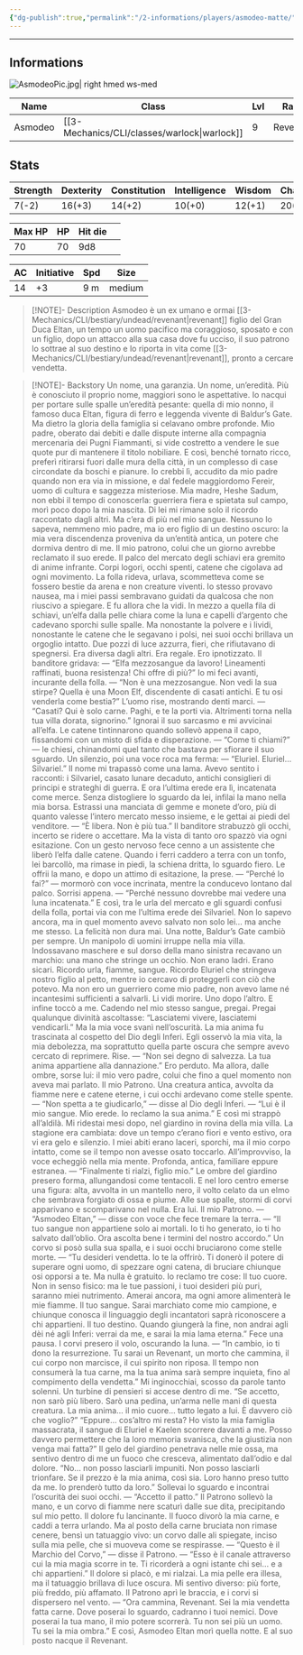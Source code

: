 ```yaml
---
{"dg-publish":true,"permalink":"/2-informations/players/asmodeo-matte/","noteIcon":""}
---
```



---
## Informations

![AsmodeoPic.jpg| right hmed ws-med](/img/user/Assets/AsmodeoPic.jpg)

| Name    | Class       | Lvl | Race     | height | Gender | Align        | Background |     |
| ------- | ----------- | --- | -------- | ------ | ------ | ------------ | ---------- | --- |
| Asmodeo | [[3-Mechanics/CLI/classes/warlock\|warlock]] | 9   | Revenant | 1.88m  | Male   | Neutral Good | Noble      |     |


## Stats
| Strength | Dexterity | Constitution | Intelligence | Wisdom | Charisma |
| -------- | --------- | ------------ | ------------ | ------ | -------- |
| 7(-2)    | 16(+3)    | 14(+2)       | 10(+0)       | 12(+1) | 20(+5)   |


| Max HP | HP  | Hit die |     |
| ------ | --- | ------- | --- |
| 70     | 70  | 9d8     |     |

| AC  | Initiative | Spd | Size |
| ---- | ----- | --- | ---- |
|  14  |  +3  |  9 m  |  medium  |

> [!NOTE]- Description
> Asmodeo è un ex umano e ormai [[3-Mechanics/CLI/bestiary/undead/revenant\|revenant]] figlio del Gran Duca Eltan, un tempo un uomo pacifico ma coraggioso, sposato e con un figlio, dopo un attacco alla sua casa dove fu ucciso, il suo patrono lo sottrae al suo destino e lo riporta in vita come [[3-Mechanics/CLI/bestiary/undead/revenant\|revenant]], pronto a cercare vendetta.

> [!NOTE]- Backstory
> Un nome, una garanzia. Un nome, un’eredità. Più è conosciuto il proprio nome, maggiori sono le aspettative. Io nacqui per portare sulle spalle un’eredità pesante: quella di mio nonno, il famoso duca Eltan, figura di ferro e leggenda vivente di Baldur’s Gate. Ma dietro la gloria della famiglia si celavano ombre profonde.
> Mio padre, oberato dai debiti e dalle dispute interne alla compagnia mercenaria dei Pugni Fiammanti, si vide costretto a vendere le sue quote pur di mantenere il titolo nobiliare. E così, benché tornato ricco, preferì ritirarsi fuori dalle mura della città, in un complesso di case circondate da boschi e pianure.
> Io crebbi lì, accudito da mio padre quando non era via in missione, e dal fedele maggiordomo Fereir, uomo di cultura e saggezza misteriose. Mia madre, Heshe Sadum, non ebbi il tempo di conoscerla: guerriera fiera e spietata sul campo, morì poco dopo la mia nascita. Di lei mi rimane solo il ricordo raccontato dagli altri.
> Ma c’era di più nel mio sangue. Nessuno lo sapeva, nemmeno mio padre, ma io ero figlio di un destino oscuro: la mia vera discendenza proveniva da un’entità antica, un potere che dormiva dentro di me. Il mio patrono, colui che un giorno avrebbe reclamato il suo erede.
> Il palco del mercato degli schiavi era gremito di anime infrante.
> Corpi logori, occhi spenti, catene che cigolava ad ogni movimento. La folla rideva, urlava, scommetteva come se fossero bestie da arena e non creature viventi.
> Io stesso provavo nausea, ma i miei passi sembravano guidati da qualcosa che non riuscivo a spiegare.
> E fu allora che la vidi.
> In mezzo a quella fila di schiavi, un’elfa dalla pelle chiara come la luna e capelli d’argento che cadevano sporchi sulle spalle. Ma nonostante la polvere e i lividi, nonostante le catene che le segavano i polsi, nei suoi occhi brillava un orgoglio intatto. Due pozzi di luce azzurra, fieri, che rifiutavano di spegnersi.
> Era diversa dagli altri. Era regale.
> Ero ipnotizzato.
> Il banditore gridava:
> — “Elfa mezzosangue da lavoro! Lineamenti raffinati, buona resistenza! Chi offre di più?”
> Io mi feci avanti, incurante della folla.
> — “Non è una mezzosangue. Non vedi la sua stirpe? Quella è una Moon Elf, discendente di casati antichi. E tu osi venderla come bestia?”
> L’uomo rise, mostrando denti marci.
> — “Casati? Qui è solo carne. Paghi, e te la porti via. Altrimenti torna nella tua villa dorata, signorino.”
> Ignorai il suo sarcasmo e mi avvicinai all’elfa.
> Le catene tintinnarono quando sollevò appena il capo, fissandomi con un misto di sfida e disperazione.
> — “Come ti chiami?” — le chiesi, chinandomi quel tanto che bastava per sfiorare il suo sguardo.
> Un silenzio, poi una voce roca ma ferma:
> — “Eluriel. Eluriel… Silvariel.”
> Il nome mi trapassò come una lama. Avevo sentito i racconti: i Silvariel, casato lunare decaduto, antichi consiglieri di principi e strateghi di guerra. E ora l’ultima erede era lì, incatenata come merce.
> Senza distogliere lo sguardo da lei, infilai la mano nella mia borsa. Estrassi una manciata di gemme e monete d’oro, più di quanto valesse l’intero mercato messo insieme, e le gettai ai piedi del venditore.
> — “È libera. Non è più tua.”
> Il banditore strabuzzò gli occhi, incerto se ridere o accettare. Ma la vista di tanto oro spazzò via ogni esitazione.
> Con un gesto nervoso fece cenno a un assistente che liberò l’elfa dalle catene.
> Quando i ferri caddero a terra con un tonfo, lei barcollò, ma rimase in piedi, la schiena dritta, lo sguardo fiero.
> Le offrii la mano, e dopo un attimo di esitazione, la prese.
> — “Perché lo fai?” — mormorò con voce incrinata, mentre la conducevo lontano dal palco.
> Sorrisi appena.
> — “Perché nessuno dovrebbe mai vedere una luna incatenata.”
> E così, tra le urla del mercato e gli sguardi confusi della folla, portai via con me l’ultima erede dei Silvariel. Non lo sapevo ancora, ma in quel momento avevo salvato non solo lei… ma anche me stesso.
> La felicità non dura mai.
> Una notte, Baldur’s Gate cambiò per sempre. Un manipolo di uomini irruppe nella mia villa. Indossavano maschere e sul dorso della mano sinistra recavano un marchio: una mano che stringe un occhio.
> Non erano ladri. Erano sicari.
> Ricordo urla, fiamme, sangue. Ricordo Eluriel che stringeva nostro figlio al petto, mentre io cercavo di proteggerli con ciò che potevo. Ma non ero un guerriero come mio padre, non avevo lame né incantesimi sufficienti a salvarli.
> Li vidi morire. Uno dopo l’altro.
> E infine toccò a me.
> Cadendo nel mio stesso sangue, pregai. Pregai qualunque divinità ascoltasse: “Lasciatemi vivere, lasciatemi vendicarli.”
> Ma la mia voce svanì nell’oscurità.
> La mia anima fu trascinata al cospetto del Dio degli Inferi.
> Egli osservò la mia vita, la mia debolezza, ma soprattutto quella parte oscura che sempre avevo cercato di reprimere. Rise.
> — “Non sei degno di salvezza. La tua anima appartiene alla dannazione.”
> Ero perduto.
> Ma allora, dalle ombre, sorse lui: il mio vero padre, colui che fino a quel momento non aveva mai parlato. Il mio Patrono. Una creatura antica, avvolta da fiamme nere e catene eterne, i cui occhi ardevano come stelle spente.
> — “Non spetta a te giudicarlo,” — disse al Dio degli Inferi. — “Lui è il mio sangue. Mio erede. Io reclamo la sua anima.”
> E così mi strappò all’aldilà.
> Mi ridestai mesi dopo, nel giardino in rovina della mia villa. La stagione era cambiata: dove un tempo c’erano fiori e vento estivo, ora vi era gelo e silenzio. I miei abiti erano laceri, sporchi, ma il mio corpo intatto, come se il tempo non avesse osato toccarlo.
> All’improvviso, la voce echeggiò nella mia mente. Profonda, antica, familiare eppure estranea.
> — “Finalmente ti rialzi, figlio mio.”
> Le ombre del giardino presero forma, allungandosi come tentacoli. E nel loro centro emerse una figura: alta, avvolta in un mantello nero, il volto celato da un elmo che sembrava forgiato di ossa e piume. Alle sue spalle, stormi di corvi apparivano e scomparivano nel nulla.
> Era lui. Il mio Patrono.
> — “Asmodeo Eltan,” — disse con voce che fece tremare la terra. — “Il tuo sangue non appartiene solo ai mortali. Io ti ho generato, io ti ho salvato dall’oblio. Ora ascolta bene i termini del nostro accordo.”
> Un corvo si posò sulla sua spalla, e i suoi occhi bruciarono come stelle morte.
> — “Tu desideri vendetta. Io te la offrirò. Ti donerò il potere di superare ogni uomo, di spezzare ogni catena, di bruciare chiunque osi opporsi a te. Ma nulla è gratuito. Io reclamo tre cose:
> Il tuo cuore. Non in senso fisico: ma le tue passioni, i tuoi desideri più puri, saranno miei nutrimento. Amerai ancora, ma ogni amore alimenterà le mie fiamme.
> Il tuo sangue. Sarai marchiato come mio campione, e chiunque conosca il linguaggio degli incantatori saprà riconoscere a chi appartieni.
> Il tuo destino. Quando giungerà la fine, non andrai agli dèi né agli Inferi: verrai da me, e sarai la mia lama eterna.”
> Fece una pausa. I corvi presero il volo, oscurando la luna.
> — “In cambio, io ti dono la resurrezione. Tu sarai un Revenant, un morto che cammina, il cui corpo non marcisce, il cui spirito non riposa. Il tempo non consumerà la tua carne, ma la tua anima sarà sempre inquieta, fino al compimento della vendetta.”
> Mi inginocchiai, scosso da parole tanto solenni.
> Un turbine di pensieri si accese dentro di me.
> “Se accetto, non sarò più libero. Sarò una pedina, un’arma nelle mani di questa creatura. La mia anima… il mio cuore… tutto legato a lui. È davvero ciò che voglio?”
> “Eppure… cos’altro mi resta? Ho visto la mia famiglia massacrata, il sangue di Eluriel e Kaelen scorrere davanti a me. Posso davvero permettere che la loro memoria svanisca, che la giustizia non venga mai fatta?”
> Il gelo del giardino penetrava nelle mie ossa, ma sentivo dentro di me un fuoco che cresceva, alimentato dall’odio e dal dolore.
> “No… non posso lasciarli impuniti. Non posso lasciarli trionfare. Se il prezzo è la mia anima, così sia. Loro hanno preso tutto da me. Io prenderò tutto da loro.”
> Sollevai lo sguardo e incontrai l’oscurità dei suoi occhi.
> — “Accetto il patto.”
> Il Patrono sollevò la mano, e un corvo di fiamme nere scaturì dalle sue dita, precipitando sul mio petto.
> Il dolore fu lancinante. Il fuoco divorò la mia carne, e caddi a terra urlando. Ma al posto della carne bruciata non rimase cenere, bensì un tatuaggio vivo: un corvo dalle ali spiegate, inciso sulla mia pelle, che si muoveva come se respirasse.
> — “Questo è il Marchio del Corvo,” — disse il Patrono. — “Esso è il canale attraverso cui la mia magia scorre in te. Ti ricorderà a ogni istante chi sei… e a chi appartieni.”
> Il dolore si placò, e mi rialzai. La mia pelle era illesa, ma il tatuaggio brillava di luce oscura. Mi sentivo diverso: più forte, più freddo, più affamato.
> Il Patrono aprì le braccia, e i corvi si dispersero nel vento.
> — “Ora cammina, Revenant. Sei la mia vendetta fatta carne. Dove poserai lo sguardo, cadranno i tuoi nemici. Dove poserai la tua mano, il mio potere scorrerà. Tu non sei più un uomo. Tu sei la mia ombra.”
> E così, Asmodeo Eltan morì quella notte.
> E al suo posto nacque il Revenant.

